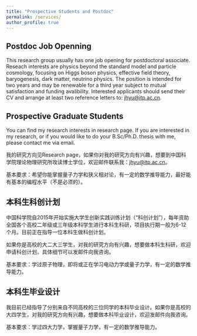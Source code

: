 ```yaml
---
title: "Prospective Students and Postdoc"
permalink: /services/
author_profile: true
---
```


## Postdoc Job Openning

This research group usually has one job opening for postdoctoral associate. Reseach interests are physics beyond the standard model and particle cosmology, focusing on Higgs boson physics, effective field theory, baryogenesis, dark matter, neutrino physics. The position is intended for two years and may be renewable for a third year subject to mutual satisfaction and funding avalibility. Interested applicants should send their CV and arrange at least two reference letters to: jhyu@itp.ac.cn.


## Prospective Graduate Students

You can find my research interests in research page. If you are interested in my research, or if you would like to do your B.Sc/Ph.D. thesis with me, please contact me via email.

我的研究方向见Research page，如果你对我的研究方向有兴趣，想要到中国科学院理论物理研究所攻读博士学位，欢迎邮件联系我：jhyu@itp.ac.cn。


基本要求：希望你能掌握量子力学和狭义相对论，有一定的数学推导能力，最好能有基本的编程水平（不是必须的）。


## 本科生科创计划

中国科学院自2015年开始实施大学生创新实践训练计划（“科创计划”），每年资助全国各个高校二年级或三年级本科学生进行本科生科研，项目执行期一般为6-12个月。目前正在指导一位本科生做科创计划。

如果你是高校的大二大三学生，对我的研究方向有兴趣，想要做本科生科研，欢迎申请科创计划，具体细节可以发邮件向我咨询。

基本要求：学过原子物理，即将或正在学习电动力学或量子力学，有一定的数学推导能力。


## 本科生毕业设计

我目前已经指导了分别来自不同高校的三位同学的本科毕业设计。如果你是高校的大四学生，对我的研究方向有兴趣，想要做本科毕业设计，欢迎发邮件向我咨询。

基本要求：学过四大力学，掌握量子力学，有一定的数学推导能力。
